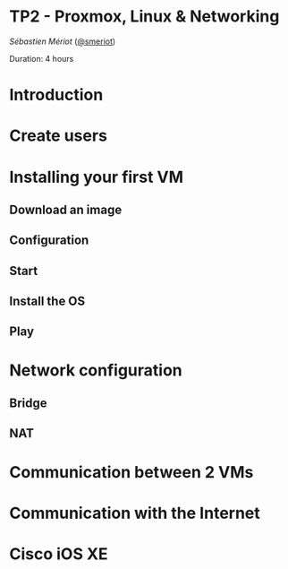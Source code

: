 # TP2 - Proxmox, Linux & Networking

_Sébastien Mériot_ ([@smeriot](https://twitter.com/smeriot))

Duration: 4 hours

Introduction
=====================

Create users
=====================

Installing your first VM
=====================

## Download an image

## Configuration

## Start

## Install the OS

## Play

Network configuration
=====================

## Bridge

## NAT

Communication between 2 VMs
=====================

Communication with the Internet
=====================

Cisco iOS XE
=====================
